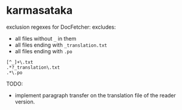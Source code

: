 # karmasataka

exclusion regexes for DocFetcher:
excludes:
 - all files without `_` in them
 - all files ending with `_translation.txt`
 - all files ending with `.po`
```
[^_]+\.txt
.*?_translation\.txt
.*\.po
```

TODO: 
 - implement paragraph transfer on the translation file of the reader version.